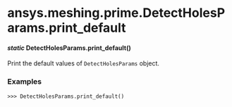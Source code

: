 # ansys.meshing.prime.DetectHolesParams.print_default

<a id="ansys.meshing.prime.DetectHolesParams.print_default"></a>

#### *static* DetectHolesParams.print_default()

Print the default values of `DetectHolesParams` object.

### Examples

```pycon
>>> DetectHolesParams.print_default()
```

<!-- !! processed by numpydoc !! -->
